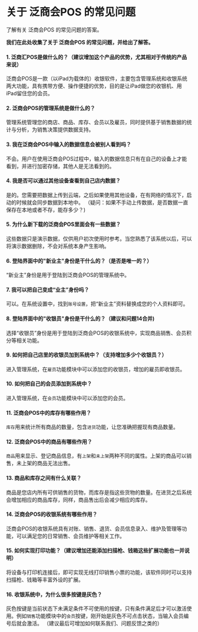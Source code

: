 # 关于 泛商会POS 的常见问题
了解有关 泛商会POS 的常见问题的答案。


**我们在此处收集了关于 泛商会POS 的常见问题，并给出了解答。**


#### 1. 泛商汇POS是做什么的？（建议增加这个产品的优势，尤其相对于传统的产品来说）
泛商会POS是一款（以iPad为载体的）收银软件，主要包含管理系统和收银系统两大功能，具有携带方便、操作便捷的优势，目的是让iPad做您的收银机、用iPad留住您的会员。


#### 2. 泛商会POS的管理系统是做什么的？
管理系统管理您的商店、商品、库存、会员以及雇员，同时提供基于销售数据的统计与分析，为销售决策提供数据支持。

#### 3. 我在泛商会POS中输入的数据信息会被别人看到吗？
不会。用户在使用泛商会POS过程中，输入的数据信息只有在自己的设备上才能看到，并进行加密存储，其他人是无法看到的。

#### 4. 我是否可以通过其他设备查看到自己店内数据？
是的。您需要把数据上传到云端，之后如果使用其他设备，在有网络的情况下，启动的时候就会同步数据到本地中。
（疑问：如果不手动上传数据，是否数据一直保存在本地或者不存，能存多少？)

#### 5. 为什么新下载的泛商会POS里面会有一些数据？
这些数据只是演示数据，仅供用户初次使用时参考。当您熟悉了该系统以后，可以将演示数据删除，不会对系统本身产生影响。

#### 6. 登陆界面中的"新业主"身份是干什么的？（是否是唯一的？）
“新业主”身份是用于登陆到泛商会POS的管理系统中。

#### 7. 我可以把自己变成“业主”身份吗？
可以。在系统设置中，找到`账号设置`，把“新业主”资料替换成您的个人资料即可。

#### 8. 登陆界面中的"收银员"身份是干什么的？（建议和问题14合并)
选择“收银员”身份是用于登陆到泛商会POS的收银系统中，实现商品销售、会员积分等相关功能。

#### 9. 如何把自己店里的收银员加到系统中？（支持增加多少个收银员？）
进入管理系统，在`雇员`功能模块中可以添加您的收银员，增加的雇员即收银员。

#### 10. 如何把自己的会员添加到系统中？
进入管理系统，在`会员`功能模块中可以添加您的会员。

#### 11. 泛商会POS中的库存有哪些作用？
`库存`用来统计所有商品的数量，包含`进货`功能，让您准确把握现有商品数量。

#### 12. 泛商会POS中的商品有哪些作用？
`商品`用来显示、登记商品信息，有`上架`和`未上架`两种不同的属性。上架的商品可以销售，未上架的商品无法出售。

#### 13. 商品和库存之间有什么关联？
商品是您店内所有可供销售的货物，而库存是指这些货物的数量。在进货之后系统会增加相应的商品库存，同样，商品售出后会减少相应的库存。

#### 14. 泛商会POS的收银系统有哪些作用？
泛商会POS的收银系统具有对账、销售、退货、会员信息录入、维护及管理等功能，可以满足您的日常销售、会员维护等相关工作。

#### 15. 如何实现打印功能？（建议增加还能添加扫描枪、钱箱这些扩展功能也一并说明）
将设备与打印机连接后，即可实现无线打印销售小票的功能，该软件同时可以支持扫描枪、钱箱等丰富外设的扩展。

#### 16. 收银系统中，为什么很多按键是灰色？
灰色按键是当前状态下未满足条件不可使用的按键，只有条件满足后才可以激活使用。例如`销售`功能模块中的`会员`按键，刚开始是灰色不可点击状态，当输入会员编号后就会激活。
（建议最后可增加如何联系我们、问题反馈之类的）
